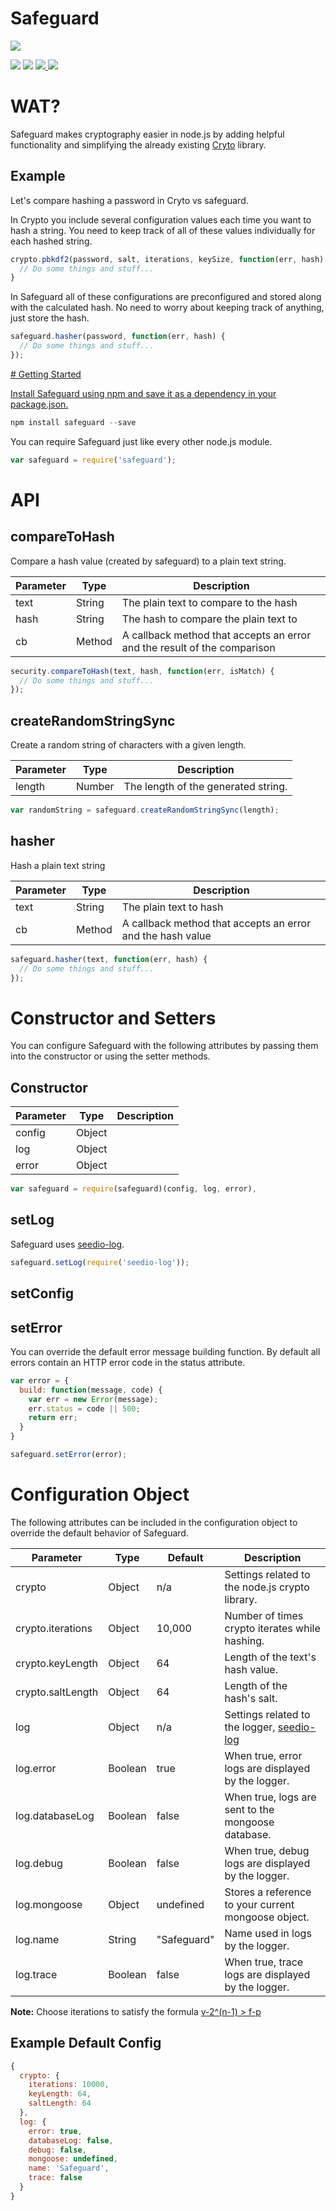 # Safeguard

<a href="https://nodei.co/npm/safeguard/" target="_blank"><img src="https://nodei.co/npm/safeguard.png?downloads=true&downloadRank=true"></a>

<a href="https://travis-ci.org/ssmereka/safeguard" target="_blank"><img src="https://travis-ci.org/ssmereka/safeguard.svg" /></a> <a href="https://david-dm.org/ssmereka/safeguard" target="_blank"><img src="https://david-dm.org/ssmereka/safeguard.svg" /></a> <a href="https://gratipay.com/ScottSmereka/" target="_blank"><img src="http://img.shields.io/gratipay/ScottSmereka.svg" /> <a href="https://codecov.io/github/ssmereka/safeguard?branch=master" target="_blank"><img src="https://codecov.io/github/ssmereka/safeguard/coverage.svg?branch=master" /></a>

# WAT?
Safeguard makes cryptography easier in node.js by adding helpful functionality and simplifying the already existing [Cryto](https://nodejs.org/api/crypto.html) library.

## Example
Let's compare hashing a password in Cryto vs safeguard.

In Crypto you include several configuration values each time you want to hash a string.  You need to keep track of all of these values individually for each hashed string.  

```javascript
crypto.pbkdf2(password, salt, iterations, keySize, function(err, hash) {
  // Do some things and stuff...
}
```

In Safeguard all of these configurations are preconfigured and stored along with the calculated hash.  No need to worry about keeping track of anything, just store the hash.

```javascript
safeguard.hasher(password, function(err, hash) {
  // Do some things and stuff...
});
```


<a href="gettingStarted" />
# Getting Started

Install Safeguard using npm and save it as a dependency in your package.json.

```javascript
npm install safeguard --save
```

You can require Safeguard just like every other node.js module.

```javascript
var safeguard = require('safeguard');
```

# API

## compareToHash
Compare a hash value (created by safeguard) to a plain text string.

| Parameter | Type | Description |
| --------- | ---- | ----------- |
| text | String | The plain text to compare to the hash |
| hash | String | The hash to compare the plain text to |
| cb | Method | A callback method that accepts an error and the result of the comparison |

```javascript
security.compareToHash(text, hash, function(err, isMatch) {
  // Do some things and stuff...
});
```

## createRandomStringSync
Create a random string of characters with a given length.

| Parameter | Type | Description |
| --------- | ---- | ----------- |
| length | Number | The length of the generated string. |

```javascript
var randomString = safeguard.createRandomStringSync(length);
```

## hasher
Hash a plain text string

| Parameter | Type | Description |
| --------- | ---- | ----------- |
| text | String | The plain text to hash |
| cb | Method | A callback method that accepts an error and the hash value |

```javascript
safeguard.hasher(text, function(err, hash) {
  // Do some things and stuff...
});
```

# Constructor and Setters
You can configure Safeguard with the following attributes by passing them into the constructor or using the setter methods.

## Constructor

| Parameter | Type | Description |
| --------- | ---- | ----------- |
| config | Object |  |
| log | Object |  |
| error | Object |  |

```javascript
var safeguard = require(safeguard)(config, log, error),
```

## setLog
Safeguard uses [seedio-log](https://github.com/livio/seedio-log).

```javascript
safeguard.setLog(require('seedio-log'));
```

## setConfig

## setError
You can override the default error message building function.  By default all errors contain an HTTP error code in the status attribute.

```javascript
var error = {
  build: function(message, code) {
    var err = new Error(message);
    err.status = code || 500;
    return err;
  }
}

safeguard.setError(error);

```

# Configuration Object
The following attributes can be included in the configuration object to override the default behavior of Safeguard.

| Parameter | Type | Default | Description |
| --------- | ---- | ------- | ----------- |
| crypto | Object | n/a | Settings related to the node.js crypto library. |
| crypto.iterations | Object | 10,000 | Number of times crypto iterates while hashing. |
| crypto.keyLength | Object | 64 | Length of the text's hash value. |
| crypto.saltLength | Object | 64 | Length of the hash's salt. |
| log | Object | n/a | Settings related to the logger, [seedio-log](https://github.com/livio/seedio-log) |
| log.error | Boolean | true | When true, error logs are displayed by the logger. |
| log.databaseLog | Boolean | false | When true, logs are sent to the mongoose database. |
| log.debug | Boolean | false | When true, debug logs are displayed by the logger. |
| log.mongoose | Object | undefined | Stores a reference to your current mongoose object. |
| log.name | String | "Safeguard" | Name used in logs by the logger. |
| log.trace | Boolean | false | When true, trace logs are displayed by the logger. |

**Note:**  Choose iterations to satisfy the formula [v-2^(n-1) > f-p](http://goo.gl/tPVs1M)


## Example Default Config
```javascript
{
  crypto: {
    iterations: 10000,
    keyLength: 64,
    saltLength: 64
  },
  log: {
    error: true,
    databaseLog: false,
    debug: false,
    mongoose: undefined,
    name: 'Safeguard',
    trace: false
  }
}
  ```